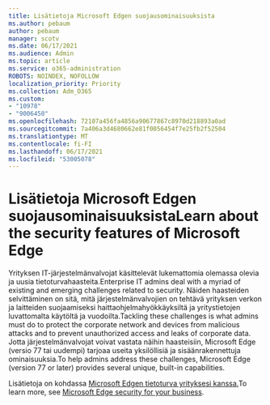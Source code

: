 ```yaml
---
title: Lisätietoja Microsoft Edgen suojausominaisuuksista
ms.author: pebaum
author: pebaum
manager: scotv
ms.date: 06/17/2021
ms.audience: Admin
ms.topic: article
ms.service: o365-administration
ROBOTS: NOINDEX, NOFOLLOW
localization_priority: Priority
ms.collection: Adm_O365
ms.custom:
- "10978"
- "9006450"
ms.openlocfilehash: 72107a456fa4856a90677867c8970d218893a0ad
ms.sourcegitcommit: 7a406a3d4680662e81f0056454f7e25fb2f52504
ms.translationtype: MT
ms.contentlocale: fi-FI
ms.lasthandoff: 06/17/2021
ms.locfileid: "53005078"
---
```

# <a name="learn-about-the-security-features-of-microsoft-edge"></a><span data-ttu-id="2e26d-102">Lisätietoja Microsoft Edgen suojausominaisuuksista</span><span class="sxs-lookup"><span data-stu-id="2e26d-102">Learn about the security features of Microsoft Edge</span></span>

<span data-ttu-id="2e26d-103">Yrityksen IT-järjestelmänvalvojat käsittelevät lukemattomia olemassa olevia ja uusia tietoturvahaasteita.</span><span class="sxs-lookup"><span data-stu-id="2e26d-103">Enterprise IT admins deal with a myriad of existing and emerging challenges related to security.</span></span> <span data-ttu-id="2e26d-104">Näiden haasteiden selvittäminen on sitä, mitä järjestelmänvalvojien on tehtävä yrityksen verkon ja laitteiden suojaamiseksi haittaohjelmahyökkäyksiltä ja yritystietojen luvattomalta käytöltä ja vuodoilta.</span><span class="sxs-lookup"><span data-stu-id="2e26d-104">Tackling these challenges is what admins must do to protect the corporate network and devices from malicious attacks and to prevent unauthorized access and leaks of corporate data.</span></span> <span data-ttu-id="2e26d-105">Jotta järjestelmänvalvojat voivat vastata näihin haasteisiin, Microsoft Edge (versio 77 tai uudempi) tarjoaa useita yksilöllisiä ja sisäänrakennettuja ominaisuuksia.</span><span class="sxs-lookup"><span data-stu-id="2e26d-105">To help admins address these challenges, Microsoft Edge (version 77 or later) provides several unique, built-in capabilities.</span></span> 

<span data-ttu-id="2e26d-106">Lisätietoja on kohdassa [Microsoft Edgen tietoturva yrityksesi kanssa.](/DeployEdge/ms-edge-security-for-business)</span><span class="sxs-lookup"><span data-stu-id="2e26d-106">To learn more, see [Microsoft Edge security for your business](/DeployEdge/ms-edge-security-for-business).</span></span>